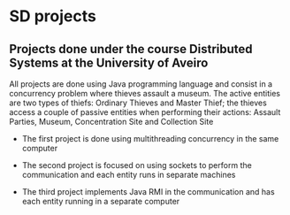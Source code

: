 # SD projects

## Projects done under the course Distributed Systems at the University of Aveiro

All projects are done using Java programming language and consist in a concurrency problem where thieves assault a museum. The active entities are two types of thiefs: Ordinary Thieves and Master Thief; the thieves access a couple of passive entities when performing their actions: Assault Parties, Museum, Concentration Site and Collection Site

- The first project is done using multithreading concurrency in the same computer

- The second project is focused on using sockets to perform the communication and each entity runs in separate machines

- The third project implements Java RMI in the communication and has each entity running in a separate computer

